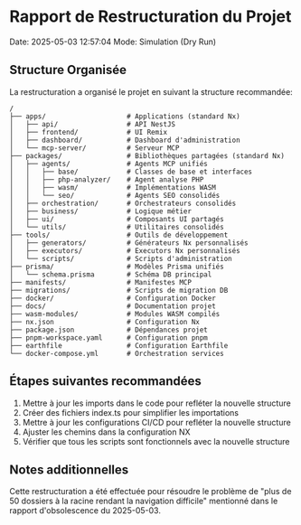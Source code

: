 # Rapport de Restructuration du Projet

Date: 2025-05-03 12:57:04
Mode: Simulation (Dry Run)

## Structure Organisée

La restructuration a organisé le projet en suivant la structure recommandée:

```
/
├── apps/                    # Applications (standard Nx)
│   ├── api/                 # API NestJS
│   ├── frontend/            # UI Remix
│   ├── dashboard/           # Dashboard d'administration
│   └── mcp-server/          # Serveur MCP
├── packages/                # Bibliothèques partagées (standard Nx)
│   ├── agents/              # Agents MCP unifiés
│   │   ├── base/            # Classes de base et interfaces
│   │   ├── php-analyzer/    # Agent analyse PHP
│   │   ├── wasm/            # Implémentations WASM
│   │   └── seo/             # Agents SEO consolidés
│   ├── orchestration/       # Orchestrateurs consolidés
│   ├── business/            # Logique métier
│   ├── ui/                  # Composants UI partagés
│   └── utils/               # Utilitaires consolidés
├── tools/                   # Outils de développement
│   ├── generators/          # Générateurs Nx personnalisés
│   ├── executors/           # Executors Nx personnalisés
│   └── scripts/             # Scripts d'administration
├── prisma/                  # Modèles Prisma unifiés
│   └── schema.prisma        # Schéma DB principal
├── manifests/               # Manifestes MCP
├── migrations/              # Scripts de migration DB
├── docker/                  # Configuration Docker
├── docs/                    # Documentation projet
├── wasm-modules/            # Modules WASM compilés
├── nx.json                  # Configuration Nx
├── package.json             # Dépendances projet
├── pnpm-workspace.yaml      # Configuration pnpm
├── earthfile                # Configuration Earthfile
└── docker-compose.yml       # Orchestration services
```

## Étapes suivantes recommandées

1. Mettre à jour les imports dans le code pour refléter la nouvelle structure
2. Créer des fichiers index.ts pour simplifier les importations
3. Mettre à jour les configurations CI/CD pour refléter la nouvelle structure
4. Ajuster les chemins dans la configuration NX
5. Vérifier que tous les scripts sont fonctionnels avec la nouvelle structure

## Notes additionnelles

Cette restructuration a été effectuée pour résoudre le problème de "plus de 50 dossiers à la racine rendant la navigation difficile" mentionné dans le rapport d'obsolescence du 2025-05-03.
